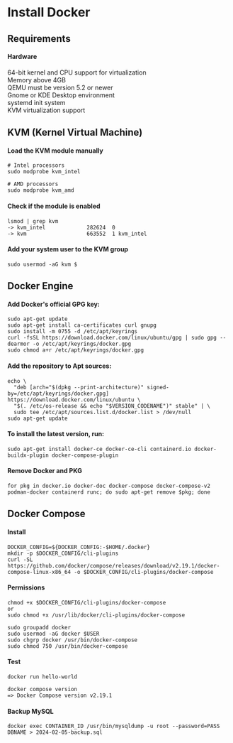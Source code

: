 # Install Docker

## Requirements

#### Hardware
64-bit kernel and CPU support for virtualization\
Memory above 4GB\
QEMU must be version 5.2 or newer\
Gnome or KDE Desktop environment\
systemd init system\
KVM virtualization support


## KVM (Kernel Virtual Machine) 

#### Load the KVM module manually
```
# Intel processors
sudo modprobe kvm_intel

# AMD processors
sudo modprobe kvm_amd
```

#### Check if the module is enabled
```
lsmod | grep kvm
-> kvm_intel             282624  0
-> kvm                   663552  1 kvm_intel
```

#### Add your system user to the KVM group
```
sudo usermod -aG kvm $
```

## Docker Engine

#### Add Docker's official GPG key:
```
sudo apt-get update
sudo apt-get install ca-certificates curl gnupg
sudo install -m 0755 -d /etc/apt/keyrings
curl -fsSL https://download.docker.com/linux/ubuntu/gpg | sudo gpg --dearmor -o /etc/apt/keyrings/docker.gpg
sudo chmod a+r /etc/apt/keyrings/docker.gpg
```

#### Add the repository to Apt sources:
```
echo \
  "deb [arch="$(dpkg --print-architecture)" signed-by=/etc/apt/keyrings/docker.gpg] https://download.docker.com/linux/ubuntu \
  "$(. /etc/os-release && echo "$VERSION_CODENAME")" stable" | \
  sudo tee /etc/apt/sources.list.d/docker.list > /dev/null
sudo apt-get update
```

#### To install the latest version, run:
```
sudo apt-get install docker-ce docker-ce-cli containerd.io docker-buildx-plugin docker-compose-plugin
```

#### Remove Docker and PKG
```
for pkg in docker.io docker-doc docker-compose docker-compose-v2 podman-docker containerd runc; do sudo apt-get remove $pkg; done
```


## Docker Compose

#### Install
```
DOCKER_CONFIG=${DOCKER_CONFIG:-$HOME/.docker}
mkdir -p $DOCKER_CONFIG/cli-plugins
curl -SL https://github.com/docker/compose/releases/download/v2.19.1/docker-compose-linux-x86_64 -o $DOCKER_CONFIG/cli-plugins/docker-compose
```

#### Permissions
```
chmod +x $DOCKER_CONFIG/cli-plugins/docker-compose
or
sudo chmod +x /usr/lib/docker/cli-plugins/docker-compose

sudo groupadd docker
sudo usermod -aG docker $USER
sudo chgrp docker /usr/bin/docker-compose
sudo chmod 750 /usr/bin/docker-compose
```

#### Test
```
docker run hello-world

docker compose version
=> Docker Compose version v2.19.1
```

#### Backup MySQL
```
docker exec CONTAINER_ID /usr/bin/mysqldump -u root --password=PASS DBNAME > 2024-02-05-backup.sql
```